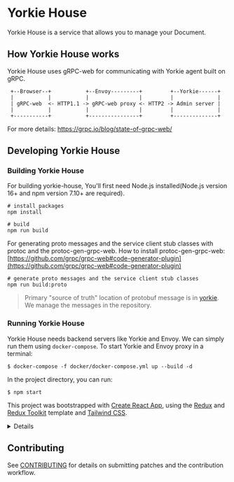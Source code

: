 # Yorkie House

Yorkie House is a service that allows you to manage your Document.

## How Yorkie House works

Yorkie House uses gRPC-web for communicating with Yorkie agent built on gRPC.

```
 +--Browser--+           +--Envoy---------+         +--Yorkie------+
 |           |           |                |         |              |
 | gRPC-web  <- HTTP1.1 -> gRPC-web proxy <- HTTP2 -> Admin server |
 |           |           |                |         |              |
 +-----------+           +----------------+         +--------------+
```

For more details: https://grpc.io/blog/state-of-grpc-web/

## Developing Yorkie House

### Building Yorkie House

For building yorkie-house, You'll first need Node.js installed(Node.js version 16+ and npm version 7.10+ are required).
```
# install packages
npm install

# build
npm run build
```

For generating proto messages and the service client stub classes with protoc and the protoc-gen-grpc-web.
How to install protoc-gen-grpc-web: [https://github.com/grpc/grpc-web#code-generator-plugin](https://github.com/grpc/grpc-web#code-generator-plugin)
```
# generate proto messages and the service client stub classes
npm run build:proto
```
> Primary "source of truth" location of protobuf message is in [yorkie](https://github.com/yorkie-team/yorkie/tree/main/api). We manage the messages in the repository.

### Running Yorkie House

Yorkie House needs backend servers like Yorkie and Envoy. We can simply run them using `docker-compose`.
To start Yorkie and Envoy proxy in a terminal:
```
$ docker-compose -f docker/docker-compose.yml up --build -d
```

In the project directory, you can run:

```
$ npm start
```

This project was bootstrapped with [Create React App](https://github.com/facebook/create-react-app), using the [Redux](https://redux.js.org/) and [Redux Toolkit](https://redux-toolkit.js.org/) template and [Tailwind CSS](https://tailwindcss.com/docs/guides/create-react-app).

<details>

## Available Scripts

In the project directory, you can run:

### `npm start`

Runs the app in the development mode.<br />
Open [http://localhost:3000](http://localhost:3000) to view it in the browser.

The page will reload if you make edits.<br />
You will also see any lint errors in the console.

### `npm test`

Launches the test runner in the interactive watch mode.<br />
See the section about [running tests](https://facebook.github.io/create-react-app/docs/running-tests) for more information.

### `npm run build`

Builds the app for production to the `build` folder.<br />
It correctly bundles React in production mode and optimizes the build for the best performance.

The build is minified and the filenames include the hashes.<br />
Your app is ready to be deployed!

See the section about [deployment](https://facebook.github.io/create-react-app/docs/deployment) for more information.

### `npm run eject`

**Note: this is a one-way operation. Once you `eject`, you can’t go back!**

If you aren’t satisfied with the build tool and configuration choices, you can `eject` at any time. This command will remove the single build dependency from your project.

Instead, it will copy all the configuration files and the transitive dependencies (webpack, Babel, ESLint, etc) right into your project so you have full control over them. All of the commands except `eject` will still work, but they will point to the copied scripts so you can tweak them. At this point you’re on your own.

You don’t have to ever use `eject`. The curated feature set is suitable for small and middle deployments, and you shouldn’t feel obligated to use this feature. However we understand that this tool wouldn’t be useful if you couldn’t customize it when you are ready for it.

## Learn More

You can learn more in the [Create React App documentation](https://facebook.github.io/create-react-app/docs/getting-started).

To learn React, check out the [React documentation](https://reactjs.org/).

</details>

## Contributing

See [CONTRIBUTING](CONTRIBUTING.md) for details on submitting patches and the contribution workflow.
